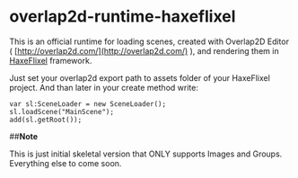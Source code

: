 # overlap2d-runtime-haxeflixel

This is an official runtime for loading scenes, created with Overlap2D Editor ( [http://overlap2d.com/](http://overlap2d.com/) ),
and rendering them in [HaxeFlixel](http://haxeflixel.com/) framework.

Just set your overlap2d export path to assets folder of your HaxeFlixel project. And than later in your create method write:

```as3
var sl:SceneLoader = new SceneLoader();
sl.loadScene("MainScene");
add(sl.getRoot());
```


##**Note**

This is just initial skeletal version that ONLY supports Images and Groups. Everything else to come soon.

